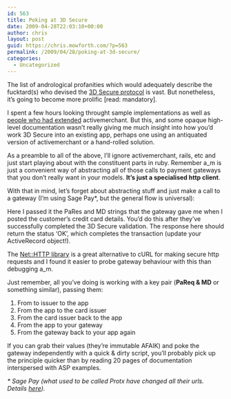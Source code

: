 ```yaml
---
id: 563
title: Poking at 3D Secure
date: 2009-04-28T22:03:10+00:00
author: chris
layout: post
guid: https://chris.mowforth.com/?p=563
permalink: /2009/04/28/poking-at-3d-secure/
categories:
  - Uncategorized
---
```

The list of andrological profanities which would adequately describe the fucktard(s) who devised the [3D Secure protocol](http://en.wikipedia.org/wiki/Verified_by_Visa "3D Secure wiki entry") is vast. But nonetheless, it&#8217;s going to become more prolific [read: mandatory].

I spent a few hours looking throught sample implementations as well as [people who had extended](http://github.com/tekin/active_merchant/tree/3dsecure) activemerchant. But this, and some opaque high-level documentation wasn&#8217;t really giving me much insight into how you&#8217;d work 3D Secure into an existing app, perhaps one using an antiquated version of activemerchant or a hand-rolled solution.

As a preamble to all of the above, I&#8217;ll ignore activemerchant, rails, etc and just start playing about with the constituent parts in ruby. Remember a_m is just a convenient way of abstracting all of those calls to payment gateways that you don&#8217;t really want in your models. **It&#8217;s just a specialised http client**.

With that in mind, let&#8217;s forget about abstracting stuff and just make a call to a gateway (I&#8217;m using Sage Pay*, but the general flow is universal):



Here I passed it the PaRes and MD strings that the gateway gave me when I posted the customer&#8217;s credit card details. You&#8217;d do this after they&#8217;ve successfully completed the 3D Secure validation. The response here should return the status &#8216;OK&#8217;, which completes the transaction (update your ActiveRecord object!).

The [Net::HTTP library](http://www.ruby-doc.org/stdlib/libdoc/net/http/rdoc/classes/Net/HTTP.html) is a great alternative to cURL for making secure http requests and I found it easier to probe gateway behaviour with this than debugging a_m.

Just remember, all you&#8217;ve doing is working with a key pair (**PaReq & MD** or something similar), passing them:

  1. From to issuer to the app
  2. From the app to the card issuer
  3. From the card issuer back to the app
  4. From the app to your gateway
  5. From the gateway back to your app again

If you can grab their values (they&#8217;re immutable AFAIK) and poke the gateway independently with a quick & dirty script, you&#8217;ll probably pick up the principle quicker than by reading 20 pages of documentation interspersed with ASP examples.

_* Sage Pay (what used to be called Protx have changed all their urls. Details [here](http://www.sagepay.com/sagepay_developers_changing_urls.html))._